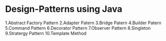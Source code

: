 # Design-Patterns using Java
1.Abstract Factory Pattern
2.Adapter Patern
3.Bridge Patern
4.Builder Patern
5.Command Pattern
6.Decorator Pattern
7.Observer Pattern
8.Singleton
9.Stratergy Pattern
10.Template Method
